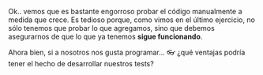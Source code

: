 Ok.. vemos que es bastante engorroso probar el código manualmente a medida que crece. Es tedioso porque, como vimos en el último ejercicio, no sólo tenemos que probar lo que agregamos, sino que debemos asegurarnos de que lo que ya tenemos **sigue funcionando**.

Ahora bien, si a nosotros nos gusta programar... :eyeglasses: ¿qué ventajas podría tener el hecho de desarrollar nuestros tests?


